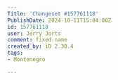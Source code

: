 ```yaml
---
Title: 'Changeset #157761118'
PublishDate: 2024-10-11T15:04:00Z
id: 157761118
user: Jerry Jorts
comment: fixed name
created_by: iD 2.30.4
tags:
- Montenegro

---
```

